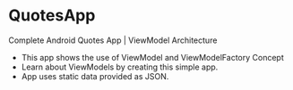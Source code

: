 # QuotesApp
Complete Android Quotes App | ViewModel Architecture

* This app shows the use of ViewModel and ViewModelFactory Concept
* Learn about ViewModels by creating this simple app.
* App uses static data provided as JSON.

      
 
